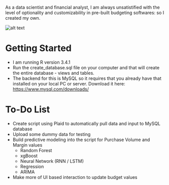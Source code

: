 As a data scientist and financial analyst, I am always unsatistified with the level of optionality and customizability in pre-built budgeting softwares: so I created my own.


![alt text](https://github.com/taylorturneriv/personalFinancialBudgeting/image.png)

# Getting Started
* I am running R version 3.4.1
* Run the create_database.sql file on your computer and that will create the entire database  - views and tables.
* The backend for this is MySQL so it requires that you already have that installed on your local PC or server. Download it here: https://www.mysql.com/downloads/


# To-Do List
* Create script using Plaid to automatically pull data and input to MySQL database
* Upload some dummy data for testing
* Build predictive modeling into the script for Purchase Volume and Margin values
  * Random Forest
  * xgBoost
  * Neural Network (RNN / LSTM)
  * Regression
  * ARIMA
* Make more of UI based interaction to update budget values
